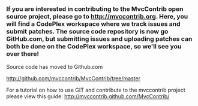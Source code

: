 ### If you are interested in contributing to the MvcContrib open source project, please go to http://mvccontrib.org.  Here, you will find a CodePlex workspace where we track issues and submit patches.  The source code repository is now go GitHub.com, but submitting issues and uploading patches can both be done on the CodePlex workspace, so we'll see you over there! ###

Source code has moved to Github.com

http://github.com/mvccontrib/MvcContrib/tree/master

For a tutorial on how to use GIT and contribute to the mvccontrib project please view this guide: http://mvccontrib.github.com/MvcContrib/
